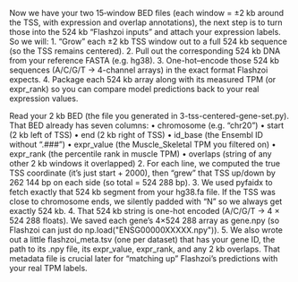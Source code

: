 Now we have your two 15‐window BED files (each window = ±2 kb around the TSS, with expression and overlap annotations),
the next step is to turn those into the 524 kb “Flashzoi inputs” and attach your expression labels.
So we will:
	1.	“Grow” each ±2 kb TSS window out to a full 524 kb sequence (so the TSS remains centered).
	2.	Pull out the corresponding 524 kb DNA from your reference FASTA (e.g. hg38).
	3.	One-hot–encode those 524 kb sequences (A/C/G/T → 4-channel arrays) in the exact format Flashzoi expects.
	4.	Package each 524 kb array along with its measured TPM (or expr_rank) so you can compare model predictions back to your real expression values.


Read your 2 kb BED (the file you generated in 3-tss-centered-gene-set.py). That BED already has seven columns:
• chromosome (e.g. “chr20”)
• start (2 kb left of TSS)
• end (2 kb right of TSS)
• id_base (the Ensembl ID without “.###”)
• expr_value (the Muscle_Skeletal TPM you filtered on)
• expr_rank (the percentile rank in muscle TPM)
• overlaps (string of any other 2 kb windows it overlapped)
	2.	For each line, we computed the true TSS coordinate (it’s just start + 2000), then “grew” that TSS up/down by 262 144 bp on each side (so total = 524 288 bp).
	3.	We used pyfaidx to fetch exactly that 524 kb segment from your hg38.fa file. If the TSS was close to chromosome ends, we silently padded with “N” so we always get exactly 524 kb.
	4.	That 524 kb string is one-hot encoded (A/C/G/T → 4 × 524 288 floats). We saved each gene’s 4×524 288 array as gene.npy (so Flashzoi can just do np.load("ENSG00000XXXXX.npy")).
	5.	We also wrote out a little flashzoi_meta.tsv (one per dataset) that has your gene ID, the path to its .npy file, its expr_value, expr_rank, and any 2 kb overlaps. That metadata file is crucial later for “matching up” Flashzoi’s predictions with your real TPM labels.
